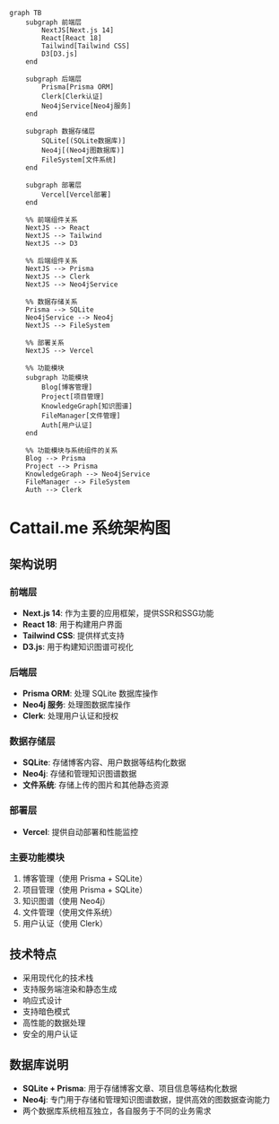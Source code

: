 ```mermaid
graph TB
    subgraph 前端层
        NextJS[Next.js 14]
        React[React 18]
        Tailwind[Tailwind CSS]
        D3[D3.js]
    end

    subgraph 后端层
        Prisma[Prisma ORM]
        Clerk[Clerk认证]
        Neo4jService[Neo4j服务]
    end

    subgraph 数据存储层
        SQLite[(SQLite数据库)]
        Neo4j[(Neo4j图数据库)]
        FileSystem[文件系统]
    end

    subgraph 部署层
        Vercel[Vercel部署]
    end

    %% 前端组件关系
    NextJS --> React
    NextJS --> Tailwind
    NextJS --> D3

    %% 后端组件关系
    NextJS --> Prisma
    NextJS --> Clerk
    NextJS --> Neo4jService

    %% 数据存储关系
    Prisma --> SQLite
    Neo4jService --> Neo4j
    NextJS --> FileSystem

    %% 部署关系
    NextJS --> Vercel

    %% 功能模块
    subgraph 功能模块
        Blog[博客管理]
        Project[项目管理]
        KnowledgeGraph[知识图谱]
        FileManager[文件管理]
        Auth[用户认证]
    end

    %% 功能模块与系统组件的关系
    Blog --> Prisma
    Project --> Prisma
    KnowledgeGraph --> Neo4jService
    FileManager --> FileSystem
    Auth --> Clerk
```

# Cattail.me 系统架构图

## 架构说明

### 前端层
- **Next.js 14**: 作为主要的应用框架，提供SSR和SSG功能
- **React 18**: 用于构建用户界面
- **Tailwind CSS**: 提供样式支持
- **D3.js**: 用于构建知识图谱可视化

### 后端层
- **Prisma ORM**: 处理 SQLite 数据库操作
- **Neo4j 服务**: 处理图数据库操作
- **Clerk**: 处理用户认证和授权

### 数据存储层
- **SQLite**: 存储博客内容、用户数据等结构化数据
- **Neo4j**: 存储和管理知识图谱数据
- **文件系统**: 存储上传的图片和其他静态资源

### 部署层
- **Vercel**: 提供自动部署和性能监控

### 主要功能模块
1. 博客管理（使用 Prisma + SQLite）
2. 项目管理（使用 Prisma + SQLite）
3. 知识图谱（使用 Neo4j）
4. 文件管理（使用文件系统）
5. 用户认证（使用 Clerk）

## 技术特点
- 采用现代化的技术栈
- 支持服务端渲染和静态生成
- 响应式设计
- 支持暗色模式
- 高性能的数据处理
- 安全的用户认证

## 数据库说明
- **SQLite + Prisma**: 用于存储博客文章、项目信息等结构化数据
- **Neo4j**: 专门用于存储和管理知识图谱数据，提供高效的图数据查询能力
- 两个数据库系统相互独立，各自服务于不同的业务需求 